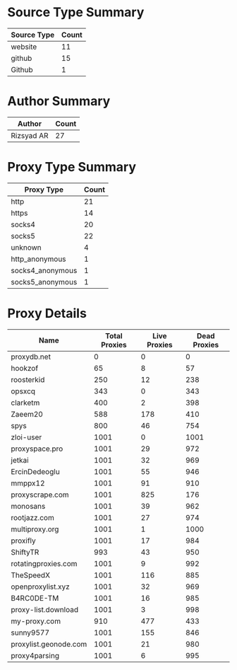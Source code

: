 # Source Type Summary

| Source Type | Count |
|-------------|-------|
| website | 11 |
| github | 15 |
| Github | 1 |


# Author Summary

| Author | Count |
|--------|-------|
| Rizsyad AR | 27 |


# Proxy Type Summary

| Proxy Type | Count |
|------------|-------|
| http | 21 |
| https | 14 |
| socks4 | 20 |
| socks5 | 22 |
| unknown | 4 |
| http_anonymous | 1 |
| socks4_anonymous | 1 |
| socks5_anonymous | 1 |


# Proxy Details

| Name | Total Proxies | Live Proxies | Dead Proxies |
|------|---------------|--------------|---------------|
| proxydb.net | 0 | 0 | 0 |
| hookzof | 65 | 8 | 57 |
| roosterkid | 250 | 12 | 238 |
| opsxcq | 343 | 0 | 343 |
| clarketm | 400 | 2 | 398 |
| Zaeem20 | 588 | 178 | 410 |
| spys | 800 | 46 | 754 |
| zloi-user | 1001 | 0 | 1001 |
| proxyspace.pro | 1001 | 29 | 972 |
| jetkai | 1001 | 32 | 969 |
| ErcinDedeoglu | 1001 | 55 | 946 |
| mmppx12 | 1001 | 91 | 910 |
| proxyscrape.com | 1001 | 825 | 176 |
| monosans | 1001 | 39 | 962 |
| rootjazz.com | 1001 | 27 | 974 |
| multiproxy.org | 1001 | 1 | 1000 |
| proxifly | 1001 | 17 | 984 |
| ShiftyTR | 993 | 43 | 950 |
| rotatingproxies.com | 1001 | 9 | 992 |
| TheSpeedX | 1001 | 116 | 885 |
| openproxylist.xyz | 1001 | 32 | 969 |
| B4RC0DE-TM | 1001 | 16 | 985 |
| proxy-list.download | 1001 | 3 | 998 |
| my-proxy.com | 910 | 477 | 433 |
| sunny9577 | 1001 | 155 | 846 |
| proxylist.geonode.com | 1001 | 21 | 980 |
| proxy4parsing | 1001 | 6 | 995 |
